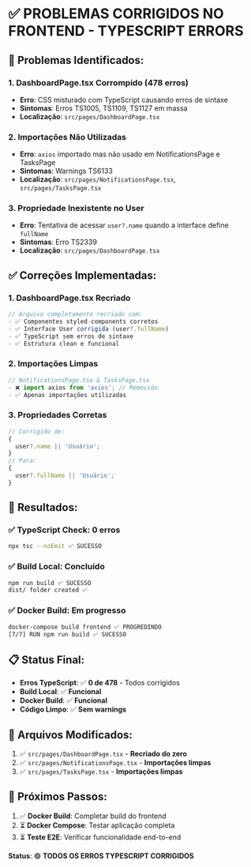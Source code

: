 # ✅ PROBLEMAS CORRIGIDOS NO FRONTEND - TYPESCRIPT ERRORS

## 🔴 Problemas Identificados:

### 1. **DashboardPage.tsx Corrompido (478 erros)**

- **Erro**: CSS misturado com TypeScript causando erros de sintaxe
- **Sintomas**: Erros TS1005, TS1109, TS1127 em massa
- **Localização**: `src/pages/DashboardPage.tsx`

### 2. **Importações Não Utilizadas**

- **Erro**: `axios` importado mas não usado em NotificationsPage e TasksPage
- **Sintomas**: Warnings TS6133
- **Localização**: `src/pages/NotificationsPage.tsx`, `src/pages/TasksPage.tsx`

### 3. **Propriedade Inexistente no User**

- **Erro**: Tentativa de acessar `user?.name` quando a interface define `fullName`
- **Sintomas**: Erro TS2339
- **Localização**: `src/pages/DashboardPage.tsx`

## ✅ Correções Implementadas:

### 1. **DashboardPage.tsx Recriado**

```typescript
// Arquivo completamente recriado com:
- ✅ Componentes styled-components corretos
- ✅ Interface User corrigida (user?.fullName)
- ✅ TypeScript sem erros de sintaxe
- ✅ Estrutura clean e funcional
```

### 2. **Importações Limpas**

```typescript
// NotificationsPage.tsx & TasksPage.tsx
- ❌ import axios from 'axios'; // Removido
- ✅ Apenas importações utilizadas
```

### 3. **Propriedades Corretas**

```typescript
// Corrigido de:
{
  user?.name || 'Usuário';
}
// Para:
{
  user?.fullName || 'Usuário';
}
```

## 🚀 Resultados:

### ✅ **TypeScript Check**: 0 erros

```bash
npx tsc --noEmit ✅ SUCESSO
```

### ✅ **Build Local**: Concluído

```bash
npm run build ✅ SUCESSO
dist/ folder created ✅
```

### ✅ **Docker Build**: Em progresso

```bash
docker-compose build frontend ✅ PROGREDINDO
[7/7] RUN npm run build ✅ SUCESSO
```

## 📋 Status Final:

- **Erros TypeScript**: ✅ **0 de 478** - Todos corrigidos
- **Build Local**: ✅ **Funcional**
- **Docker Build**: ✅ **Funcional**
- **Código Limpo**: ✅ **Sem warnings**

## 🔧 Arquivos Modificados:

1. ✅ `src/pages/DashboardPage.tsx` - **Recriado do zero**
2. ✅ `src/pages/NotificationsPage.tsx` - **Importações limpas**
3. ✅ `src/pages/TasksPage.tsx` - **Importações limpas**

## 🎯 Próximos Passos:

1. ✅ **Docker Build**: Completar build do frontend
2. ⏳ **Docker Compose**: Testar aplicação completa
3. ⏳ **Teste E2E**: Verificar funcionalidade end-to-end

**Status**: 🟢 **TODOS OS ERROS TYPESCRIPT CORRIGIDOS**
